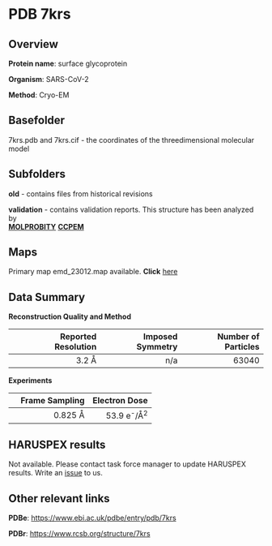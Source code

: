 # PDB 7krs

## Overview

**Protein name**: surface glycoprotein

**Organism**: SARS-CoV-2

**Method**: Cryo-EM



## Basefolder

7krs.pdb and 7krs.cif - the coordinates of the threedimensional molecular model

## Subfolders



**old** - contains files from historical revisions

**validation** - contains validation reports. This structure has been analyzed by <br>  [**MOLPROBITY**](https://github.com/thorn-lab/coronavirus_structural_task_force/tree/master/pdb/surface_glycoprotein/SARS-CoV-2/7krs/validation/molprobity)   [**CCPEM**](https://github.com/thorn-lab/coronavirus_structural_task_force/tree/master/pdb/surface_glycoprotein/SARS-CoV-2/7krs/validation/ccpem-validation)



## Maps

Primary map emd_23012.map available. **Click** [here](http://ftp.wwpdb.org/pub/emdb/structures/EMD-23012/map/) 

## Data Summary
**Reconstruction Quality and Method**

|   | Reported Resolution | Imposed Symmetry | Number of Particles |
|---|-------------:|----------------:|--------------:|
|   |3.2 Å|n/a|63040|

**Experiments**

|   | Frame Sampling | Electron Dose |
|---|-------------:|----------------:|
|   |0.825 Å|53.9 e<sup>-</sup>/Å<sup>2</sup>|

## HARUSPEX results

Not available. Please contact task force manager to update HARUSPEX results. Write an [issue](https://github.com/thorn-lab/coronavirus_structural_task_force/issues) to us.

## Other relevant links 
**PDBe**:  https://www.ebi.ac.uk/pdbe/entry/pdb/7krs
 
**PDBr**: https://www.rcsb.org/structure/7krs 

